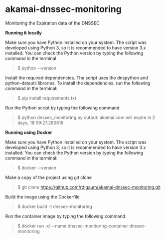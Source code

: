 # akamai-dnssec-monitoring
Monitoring the Expiration data of the DNSSEC


**Running it locally**


Make sure you have Python installed on your system. The script was developed using Python 3, so it is recommended to have version 3.x installed. You can check the Python version by typing the following command in the terminal

> $ python --version

Install the required dependencies. The script uses the dnspython and python-dateutil libraries. To install the dependencies, run the following command in the terminal:

> $ pip install requirements.txt

Run the Python script by typing the following command:

> $ python dnssec_monitoring.py
output: akamai.com     will expire in 2 days, 18:09:27.280616

**Running using Docker**

Make sure you have Python installed on your system. The script was developed using Python 3, so it is recommended to have version 3.x installed. You can check the Python version by typing the following command in the terminal:

> $ docker --version

Make a copy of the project using git clone

> $ git clone https://github.com/rdigaum/akamai-dnssec-monitoring.git

Build the image using the Dockerfile

> $ docker build -t dnssec-monitoring .

Run the container image by typing the following command:

> $ docker run -d --name dnssec-monitoring-container dnssec-monitoring

